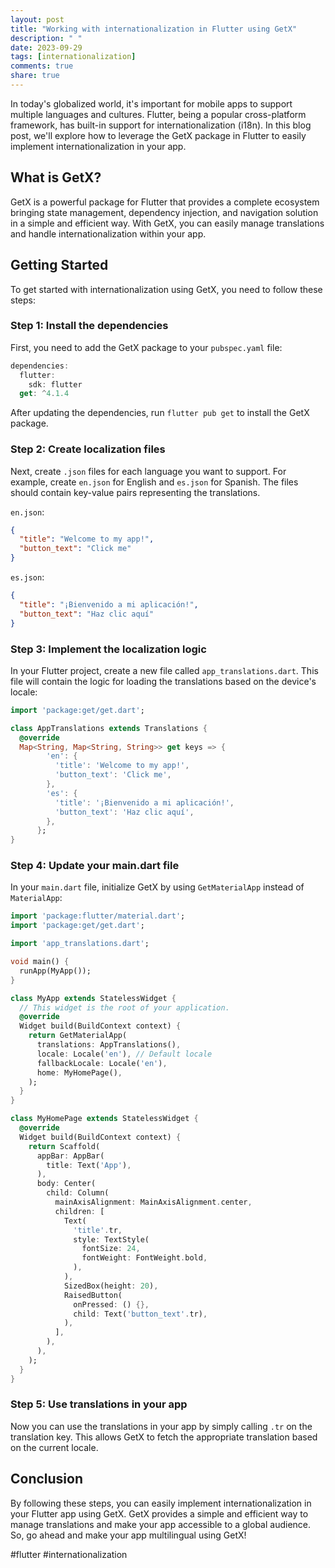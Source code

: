 ```yaml
---
layout: post
title: "Working with internationalization in Flutter using GetX"
description: " "
date: 2023-09-29
tags: [internationalization]
comments: true
share: true
---
```


In today's globalized world, it's important for mobile apps to support multiple languages and cultures. Flutter, being a popular cross-platform framework, has built-in support for internationalization (i18n). In this blog post, we'll explore how to leverage the GetX package in Flutter to easily implement internationalization in your app.

## What is GetX?

GetX is a powerful package for Flutter that provides a complete ecosystem bringing state management, dependency injection, and navigation solution in a simple and efficient way. With GetX, you can easily manage translations and handle internationalization within your app.

## Getting Started

To get started with internationalization using GetX, you need to follow these steps:

### Step 1: Install the dependencies

First, you need to add the GetX package to your `pubspec.yaml` file:

```dart
dependencies:
  flutter:
    sdk: flutter
  get: ^4.1.4
```

After updating the dependencies, run `flutter pub get` to install the GetX package.

### Step 2: Create localization files

Next, create `.json` files for each language you want to support. For example, create `en.json` for English and `es.json` for Spanish. The files should contain key-value pairs representing the translations.

`en.json`:
```json
{
  "title": "Welcome to my app!",
  "button_text": "Click me"
}
```

`es.json`:
```json
{
  "title": "¡Bienvenido a mi aplicación!",
  "button_text": "Haz clic aquí"
}
```

### Step 3: Implement the localization logic

In your Flutter project, create a new file called `app_translations.dart`. This file will contain the logic for loading the translations based on the device's locale:

```dart
import 'package:get/get.dart';

class AppTranslations extends Translations {
  @override
  Map<String, Map<String, String>> get keys => {
        'en': {
          'title': 'Welcome to my app!',
          'button_text': 'Click me',
        },
        'es': {
          'title': '¡Bienvenido a mi aplicación!',
          'button_text': 'Haz clic aquí',
        },
      };
}
```

### Step 4: Update your main.dart file

In your `main.dart` file, initialize GetX by using `GetMaterialApp` instead of `MaterialApp`:

```dart
import 'package:flutter/material.dart';
import 'package:get/get.dart';

import 'app_translations.dart';

void main() {
  runApp(MyApp());
}

class MyApp extends StatelessWidget {
  // This widget is the root of your application.
  @override
  Widget build(BuildContext context) {
    return GetMaterialApp(
      translations: AppTranslations(),
      locale: Locale('en'), // Default locale
      fallbackLocale: Locale('en'),
      home: MyHomePage(),
    );
  }
}

class MyHomePage extends StatelessWidget {
  @override
  Widget build(BuildContext context) {
    return Scaffold(
      appBar: AppBar(
        title: Text('App'),
      ),
      body: Center(
        child: Column(
          mainAxisAlignment: MainAxisAlignment.center,
          children: [
            Text(
              'title'.tr,
              style: TextStyle(
                fontSize: 24,
                fontWeight: FontWeight.bold,
              ),
            ),
            SizedBox(height: 20),
            RaisedButton(
              onPressed: () {},
              child: Text('button_text'.tr),
            ),
          ],
        ),
      ),
    );
  }
}
```

### Step 5: Use translations in your app

Now you can use the translations in your app by simply calling `.tr` on the translation key. This allows GetX to fetch the appropriate translation based on the current locale.

## Conclusion

By following these steps, you can easily implement internationalization in your Flutter app using GetX. GetX provides a simple and efficient way to manage translations and make your app accessible to a global audience. So, go ahead and make your app multilingual using GetX!

#flutter #internationalization